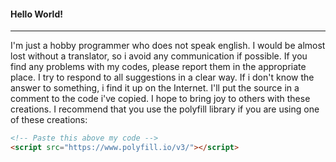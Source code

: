 #### Hello World!
---
I'm just a hobby programmer who does not speak english. I would be almost lost without a translator, so i avoid any communication if possible. If you find any problems with my codes, please report them in the appropriate place. I try to respond to all suggestions in a clear way. If i don't know the answer to something, i find it up on the Internet. I'll put the source in a comment to the code i've copied. I hope to bring joy to others with these creations. I recommend that you use the polyfill library if you are using one of these creations:

```html
<!-- Paste this above my code -->
<script src="https://www.polyfill.io/v3/"></script>
```
